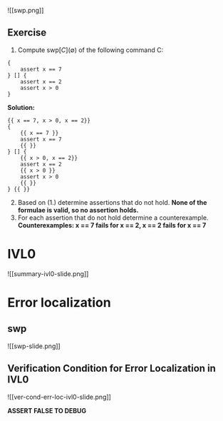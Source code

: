 
![[swp.png]]
## Exercise
1. Compute $\text{swp}[C](\emptyset)$ of the following command C:
```
{
	assert x == 7
} [] {
	assert x == 2
	assert x > 0
}
```
**Solution:**
```
{{ x == 7, x > 0, x == 2}}
{
	{{ x == 7 }}
	assert x == 7
	{{ }}
} [] {
	{{ x > 0, x == 2}}
	assert x == 2
	{{ x > 0 }}
	assert x > 0
	{{ }}
} {{ }}
```

2. Based on (1.) determine assertions that do not hold.
**None of the formulae is valid, so no assertion holds.**
3. For each assertion that do not hold determine a counterexample.
**Counterexamples: x == 7 fails for x == 2, x == 2 fails for x == 7**

# IVL0

![[summary-ivl0-slide.png]]

# Error localization
## swp
![[swp-slide.png]]
## Verification Condition for Error Localization in IVL0
![[ver-cond-err-loc-ivl0-slide.png]]

**ASSERT FALSE TO DEBUG**
